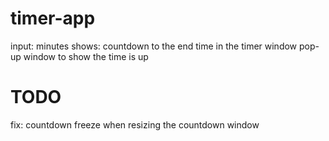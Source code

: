 # timer-app
input: minutes
shows: countdown to the end time in the timer window
pop-up window to show the time is up

# TODO
fix: countdown freeze when resizing the countdown window
